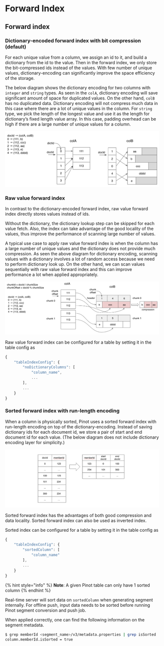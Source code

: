 # Forward Index

## Forward index

### Dictionary-encoded forward index with bit compression \(default\)

For each unique value from a column, we assign an id to it, and build a dictionary from the id to the value. Then in the forward index, we only store the bit-compressed ids instead of the values. With few number of unique values, dictionary-encoding can significantly improve the space efficiency of the storage.

The below diagram shows the dictionary encoding for two columns with `integer` and `string` types. As seen in the `colA`, dictionary encoding will save significant amount of space for duplicated values. On the other hand, `colB` has no duplicated data. Dictionary encoding will not compress much data in this case where there are a lot of unique values in the column. For `string` type, we pick the length of the longest value and use it as the length for dictionary’s fixed length value array. In this case, padding overhead can be high if there are a large number of unique values for a column.

![](../../.gitbook/assets/dictionary.png)

### Raw value forward index

In contrast to the dictionary-encoded forward index, raw value forward index directly stores values instead of ids.

Without the dictionary, the dictionary lookup step can be skipped for each value fetch. Also, the index can take advantage of the good locality of the values, thus improve the performance of scanning large number of values.

A typical use case to apply raw value forward index is when the column has a large number of unique values and the dictionary does not provide much compression. As seen the above diagram for dictionary encoding, scanning values with a dictionary involves a lot of random access because we need to perform dictionary look up. On the other hand, we can scan values sequentially with raw value forward index and this can improve performance a lot when applied appropriately.

![](../../.gitbook/assets/no-dictionary.png)

Raw value forward index can be configured for a table by setting it in the table config as

```javascript
{
    "tableIndexConfig": {
        "noDictionaryColumns": [
            "column_name",
            ...
        ],
        ...
    }
}
```

### Sorted forward index with run-length encoding

When a column is physically sorted, Pinot uses a sorted forward index with run-length encoding on top of the dictionary-encoding. Instead of saving dictionary ids for each document id, we store a pair of start and end document id for each value. \(The below diagram does not include dictionary encoding layer for simplicity.\)

![](../../.gitbook/assets/sorted-forward.png)

Sorted forward index has the advantages of both good compression and data locality. Sorted forward index can also be used as inverted index.

Sorted index can be configured for a table by setting it in the table config as

```javascript
{
    "tableIndexConfig": {
        "sortedColumn": [
            "column_name"
        ],
        ...
    }
}
```

{% hint style="info" %}
**Note**: A given Pinot table can only have 1 sorted column
{% endhint %}

Real-time server will sort data on `sortedColumn` when generating segment internally. For offline push, input data needs to be sorted before running Pinot segment conversion and push job.

When applied correctly, one can find the following information on the segment metadata.

```bash
$ grep memberId <segment_name>/v3/metadata.properties | grep isSorted
column.memberId.isSorted = true
```

## 


